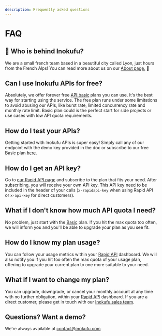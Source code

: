 ```yaml
---
description: Frequently asked questions
---
```


# FAQ

## 👋 Who is behind Inokufu? <a id="who-is-behind-gitbook"></a>

We are a small french team based in a beautiful city called Lyon, just hours from the French Alps! You can read more about us on our [About page.](https://www.inokufu.com/about/) 🤗

## **Can I use Inokufu APIs for free?**

Absolutely, we offer forever free [API basic](https://rapidapi.com/search/inokufu) plans you can use. It's the best way for starting using the service. The free plan runs under some limitations to avoid abusing our APIs, like burst rate, limited concurrency rate and monthly rate limit. Basic plan could is the perfect start for side projects or use cases with low API quota requirements.

## **How do I test your APIs?**

Getting started with Inokufu APIs is super easy! Simply call any of our endpoint with the demo key provided in the doc or subscribe to our free Basic plan [here](https://rapidapi.com/search/inokufu).

## **How do I get an API key?**

Go to [our Rapid API page](https://rapidapi.com/search/inokufu) and subscribe to the plan that fits your need. After subscribing, you will receive your own API key. This API key need to be included in the header of your calls \(`x-rapidapi-key` when using Rapid API or `x-api-key` for direct customers\).

## **What if I don't know how much API quota I need?**

No problem, just start with the [Basic](https://rapidapi.com/search/inokufu) plan. If you hit the max quota too often, we will inform you and you'll be able to upgrade your plan as you see fit.

## **How do I know my plan usage?**

You can follow your usage metrics within your [Rapid API](https://rapidapi.com/search/inokufu) dashboard. We will also notify you if you hit too often the max quota of your usage plan, offering to upgrade your current plan to one more suitable to your need.

## **What if I want to change my plan?**

You can upgrade, downgrade, or cancel your monthly account at any time with no further obligation, within your [Rapid API](https://rapidapi.com/search/inokufu) dashboard. If you are a direct customer, please get in touch with our [Inokufu sales team](mailto:contact@inokufu.com?subject=Inokufu%20API%20Key%20request&body=Hi,%0D%0A%20%0D%0A%20I%20found%20your%20awesome%20Inokufu%20API%20Cloud%20and%20I%20would%20be%20very%20intersted%20to%20get%20a%20Key!%0D%0A%20%0D%0A%20My%20name%20is%20....%20and%20I%27d%20like%20to%20get%20a%20free%20API%20key%20for%20testing%20purpose%20/%20paid%20API%20key%20for%20integrating%20it%20in%20my%20app/project.%20%0D%0A%20%0D%0A%20Regards,%20%0D%0A%20...).

## **Questions? Want a demo?**

We're always available at [contact@inokufu.com](mailto:contact@inokufu.com?subject=Inokufu%20API%20-%20Question)

